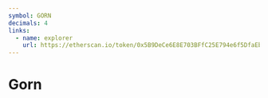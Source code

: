 ```yaml
---
symbol: GORN
decimals: 4
links:
  - name: explorer
    url: https://etherscan.io/token/0x5B9DeCe6E8E703BFfC25E794e6f5DfaEbd26D543
---
```


# Gorn
